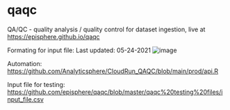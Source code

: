 # qaqc
QA/QC - quality analysis / quality control for dataset ingestion, live at https://episphere.github.io/qaqc

Formating for input file:
Last updated: 05-24-2021
![image](https://user-images.githubusercontent.com/43822820/176684079-c2978fb5-85d2-47b3-890c-8b4a7411c15c.png)

Automation:
https://github.com/Analyticsphere/CloudRun_QAQC/blob/main/prod/api.R

Input file for testing:
https://github.com/episphere/qaqc/blob/master/qaqc%20testing%20files/input_file.csv
